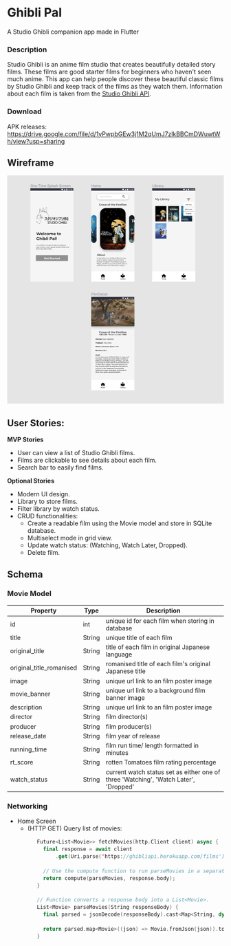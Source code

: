 # Ghibli Pal

A Studio Ghibli companion app made in Flutter

### Description
Studio Ghibli is an anime film studio that creates beautifully detailed story films. These films are good starter films for beginners who haven't seen much anime. This app can help people discover these beautiful classic films by Studio Ghibli and keep track of the films as they watch them. Information about each film is taken from the [Studio Ghibli API](https://ghibliapi.herokuapp.com/).

### Download
APK releases: https://drive.google.com/file/d/1yPwpbGEw3j1M2qUmJ7zlkBBCmDWuwtWh/view?usp=sharing

## Wireframe
<img src="Digital Wireframe.png" width=600>


## User Stories: 
**MVP Stories**
- User can view a list of Studio Ghibli films.
- Films are clickable to see details about each film.
- Search bar to easily find films.

**Optional Stories**
- Modern UI design. 
- Library to store films.
- Filter library by watch status. 
- CRUD functionalities:
  - Create a readable film using the Movie model and store in SQLite database. 
  - Multiselect mode in grid view.
  - Update watch status: (Watching, Watch Later, Dropped).
  - Delete film.


## Schema 
### Movie Model
| Property  | Type | Description |
| ------------- | ------------- | -------------|
| id | int  | unique id for each film when storing in database |
| title | String  | unique title of each film |
| original_title | String  | title of each film in original Japanese language |
| original_title_romanised | String  | romanised title of each film's original Japanese title |
| image  | String  | unique url link to an film poster image |
| movie_banner  | String  | unique url link to a background film banner image |
| description  | String  | unique url link to an film poster image |
| director  | String  | film director(s) |
| producer  | String  | film producer(s) |
| release_date  | String  | film year of release |
| running_time  | String  | film run time/ length formatted in minutes|
| rt_score  | String  | rotten Tomatoes film rating percentage |
| watch_status  | String  | current watch status set as either one of three 'Watching', 'Watch Later', 'Dropped' |


### Networking
- Home Screen
  - (HTTP GET) Query list of movies:
     ```swift
        Future<List<Movie>> fetchMovies(http.Client client) async {
          final response = await client
              .get(Uri.parse('https://ghibliapi.herokuapp.com/films'));

          // Use the compute function to run parseMovies in a separate isolate.
          return compute(parseMovies, response.body);
        }

        // Function converts a response body into a List<Movie>.
        List<Movie> parseMovies(String responseBody) {
          final parsed = jsonDecode(responseBody).cast<Map<String, dynamic>>();

          return parsed.map<Movie>((json) => Movie.fromJson(json)).toList();
        }
     ```


